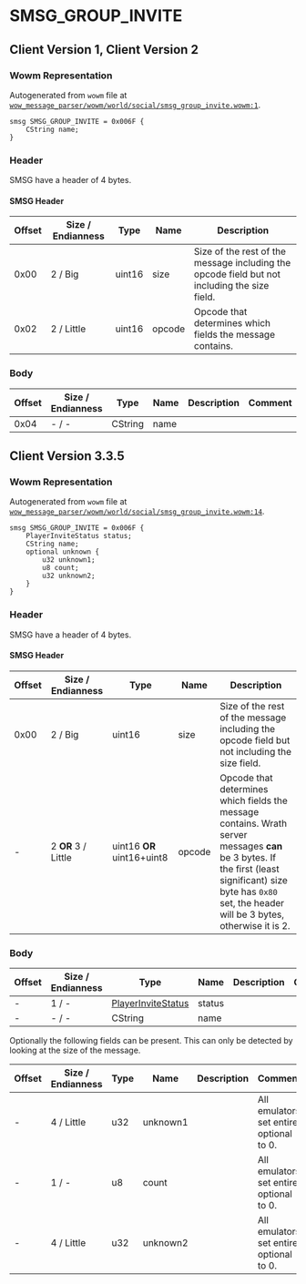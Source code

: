 # SMSG_GROUP_INVITE

## Client Version 1, Client Version 2

### Wowm Representation

Autogenerated from `wowm` file at [`wow_message_parser/wowm/world/social/smsg_group_invite.wowm:1`](https://github.com/gtker/wow_messages/tree/main/wow_message_parser/wowm/world/social/smsg_group_invite.wowm#L1).
```rust,ignore
smsg SMSG_GROUP_INVITE = 0x006F {
    CString name;
}
```
### Header

SMSG have a header of 4 bytes.

#### SMSG Header

| Offset | Size / Endianness | Type   | Name   | Description |
| ------ | ----------------- | ------ | ------ | ----------- |
| 0x00   | 2 / Big           | uint16 | size   | Size of the rest of the message including the opcode field but not including the size field.|
| 0x02   | 2 / Little        | uint16 | opcode | Opcode that determines which fields the message contains.|

### Body

| Offset | Size / Endianness | Type | Name | Description | Comment |
| ------ | ----------------- | ---- | ---- | ----------- | ------- |
| 0x04 | - / - | CString | name |  |  |

## Client Version 3.3.5

### Wowm Representation

Autogenerated from `wowm` file at [`wow_message_parser/wowm/world/social/smsg_group_invite.wowm:14`](https://github.com/gtker/wow_messages/tree/main/wow_message_parser/wowm/world/social/smsg_group_invite.wowm#L14).
```rust,ignore
smsg SMSG_GROUP_INVITE = 0x006F {
    PlayerInviteStatus status;
    CString name;
    optional unknown {
        u32 unknown1;
        u8 count;
        u32 unknown2;
    }
}
```
### Header

SMSG have a header of 4 bytes.

#### SMSG Header

| Offset | Size / Endianness | Type   | Name   | Description |
| ------ | ----------------- | ------ | ------ | ----------- |
| 0x00   | 2 / Big           | uint16 | size   | Size of the rest of the message including the opcode field but not including the size field.|
| -      | 2 **OR** 3 / Little| uint16 **OR** uint16+uint8 | opcode | Opcode that determines which fields the message contains. Wrath server messages **can** be 3 bytes. If the first (least significant) size byte has `0x80` set, the header will be 3 bytes, otherwise it is 2. |

### Body

| Offset | Size / Endianness | Type | Name | Description | Comment |
| ------ | ----------------- | ---- | ---- | ----------- | ------- |
| - | 1 / - | [PlayerInviteStatus](playerinvitestatus.md) | status |  |  |
| - | - / - | CString | name |  |  |

Optionally the following fields can be present. This can only be detected by looking at the size of the message.

| Offset | Size / Endianness | Type | Name | Description | Comment |
| ------ | ----------------- | ---- | ---- | ----------- | ------- |
| - | 4 / Little | u32 | unknown1 |  | All emulators set entire optional to 0. |
| - | 1 / - | u8 | count |  | All emulators set entire optional to 0. |
| - | 4 / Little | u32 | unknown2 |  | All emulators set entire optional to 0. |

